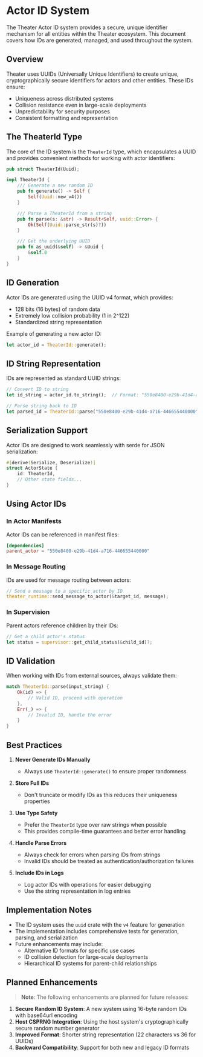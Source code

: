 # Actor ID System

The Theater Actor ID system provides a secure, unique identifier mechanism for all entities within the Theater ecosystem. This document covers how IDs are generated, managed, and used throughout the system.

## Overview

Theater uses UUIDs (Universally Unique Identifiers) to create unique, cryptographically secure identifiers for actors and other entities. These IDs ensure:

- Uniqueness across distributed systems
- Collision resistance even in large-scale deployments
- Unpredictability for security purposes
- Consistent formatting and representation

## The TheaterId Type

The core of the ID system is the `TheaterId` type, which encapsulates a UUID and provides convenient methods for working with actor identifiers:

```rust
pub struct TheaterId(Uuid);

impl TheaterId {
    /// Generate a new random ID
    pub fn generate() -> Self {
        Self(Uuid::new_v4())
    }

    /// Parse a TheaterId from a string
    pub fn parse(s: &str) -> Result<Self, uuid::Error> {
        Ok(Self(Uuid::parse_str(s)?))
    }

    /// Get the underlying UUID
    pub fn as_uuid(&self) -> &Uuid {
        &self.0
    }
}
```

## ID Generation

Actor IDs are generated using the UUID v4 format, which provides:

- 128 bits (16 bytes) of random data
- Extremely low collision probability (1 in 2^122)
- Standardized string representation

Example of generating a new actor ID:

```rust
let actor_id = TheaterId::generate();
```

## ID String Representation

IDs are represented as standard UUID strings:

```rust
// Convert ID to string
let id_string = actor_id.to_string();  // Format: "550e8400-e29b-41d4-a716-446655440000"

// Parse string back to ID
let parsed_id = TheaterId::parse("550e8400-e29b-41d4-a716-446655440000").unwrap();
```

## Serialization Support

Actor IDs are designed to work seamlessly with serde for JSON serialization:

```rust
#[derive(Serialize, Deserialize)]
struct ActorState {
    id: TheaterId,
    // Other state fields...
}
```

## Using Actor IDs

### In Actor Manifests

Actor IDs can be referenced in manifest files:

```toml
[dependencies]
parent_actor = "550e8400-e29b-41d4-a716-446655440000"
```

### In Message Routing

IDs are used for message routing between actors:

```rust
// Send a message to a specific actor by ID
theater_runtime::send_message_to_actor(&target_id, message);
```

### In Supervision

Parent actors reference children by their IDs:

```rust
// Get a child actor's status
let status = supervisor::get_child_status(&child_id)?;
```

## ID Validation

When working with IDs from external sources, always validate them:

```rust
match TheaterId::parse(input_string) {
    Ok(id) => {
        // Valid ID, proceed with operation
    },
    Err(_) => {
        // Invalid ID, handle the error
    }
}
```

## Best Practices

1. **Never Generate IDs Manually**
   - Always use `TheaterId::generate()` to ensure proper randomness

2. **Store Full IDs**
   - Don't truncate or modify IDs as this reduces their uniqueness properties

3. **Use Type Safety**
   - Prefer the `TheaterId` type over raw strings when possible
   - This provides compile-time guarantees and better error handling

4. **Handle Parse Errors**
   - Always check for errors when parsing IDs from strings
   - Invalid IDs should be treated as authentication/authorization failures

5. **Include IDs in Logs**
   - Log actor IDs with operations for easier debugging
   - Use the string representation in log entries

## Implementation Notes

- The ID system uses the `uuid` crate with the `v4` feature for generation
- The implementation includes comprehensive tests for generation, parsing, and serialization
- Future enhancements may include:
  - Alternative ID formats for specific use cases
  - ID collision detection for large-scale deployments
  - Hierarchical ID systems for parent-child relationships

## Planned Enhancements

> **Note**: The following enhancements are planned for future releases:

1. **Secure Random ID System**: A new system using 16-byte random IDs with base64url encoding 
2. **Host CSPRNG Integration**: Using the host system's cryptographically secure random number generator
3. **Improved Format**: Shorter string representation (22 characters vs 36 for UUIDs)
4. **Backward Compatibility**: Support for both new and legacy ID formats
